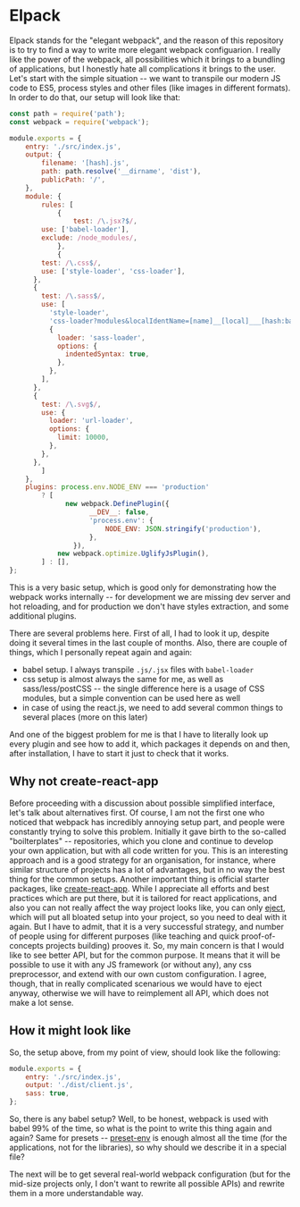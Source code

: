 # Elpack

Elpack stands for the "elegant webpack", and the reason of this repository is to try to find a way to write more elegant webpack configuarion. I really like the power of the webpack, all possibilities which it brings to a bundling of applications, but I honestly hate all complications it brings to the user. Let's start with the simple situation -- we want to transpile our modern JS code to ES5, process styles and other files (like images in different formats). In order to do that, our setup will look like that:

```js
const path = require('path');
const webpack = require('webpack');

module.exports = {
	entry: './src/index.js',
	output: {
		filename: '[hash].js',
		path: path.resolve('__dirname', 'dist'),
		publicPath: '/',
	},
	module: {
		rules: [
			{
				test: /\.jsx?$/,
        use: ['babel-loader'],
        exclude: /node_modules/,
			},
			{
        test: /\.css$/,
        use: ['style-loader', 'css-loader'],
      },
      {
        test: /\.sass$/,
        use: [
          'style-loader',
          'css-loader?modules&localIdentName=[name]__[local]___[hash:base64:5]',
          {
            loader: 'sass-loader',
            options: {
              indentedSyntax: true,
            },
          },
        ],
      },
      {
        test: /\.svg$/,
        use: {
          loader: 'url-loader',
          options: {
            limit: 10000,
          },
        },
      },
		]
	},
	plugins: process.env.NODE_ENV === 'production'
		? [
			  new webpack.DefinePlugin({
					__DEV__: false,
					'process.env': {
						NODE_ENV: JSON.stringify('production'),
					},
				}),
    		new webpack.optimize.UglifyJsPlugin(),
		] : [],
};
```

This is a very basic setup, which is good only for demonstrating how the webpack works internally -- for development we are missing dev server and hot reloading, and for production we don't have styles extraction, and some additional plugins.

There are several problems here. First of all, I had to look it up, despite doing it several times in the last couple of months. Also, there are couple of things, which I personally repeat again and again:
- babel setup. I always transpile `.js/.jsx` files with `babel-loader`
- css setup is almost always the same for me, as well as sass/less/postCSS -- the single difference here is a usage of CSS modules, but a simple convention can be used here as well
- in case of using the react.js, we need to add several common things to several places (more on this later)

And one of the biggest problem for me is that I have to literally look up every plugin and see how to add it, which packages it depends on and then, after installation, I have to start it just to check that it works.

## Why not create-react-app

Before proceeding with a discussion about possible simplified interface, let's talk about alternatives first. Of course, I am not the first one who noticed that webpack has incredibly annoying setup part, and people were constantly trying to solve this problem. Initially it gave birth to the so-called "boilterplates" -- repositories, which you clone and continue to develop your own application, but with all code written for you. This is an interesting approach and is a good strategy for an organisation, for instance, where similar structure of projects has a lot of advantages, but in no way the best thing for the common setups.
Another important thing is official starter packages, like [create-react-app](https://github.com/facebookincubator/create-react-app). While I appreciate all efforts and best practices which are put there, but it is tailored for react applications, and also you can not really affect the way project looks like, you can only [eject](https://github.com/facebookincubator/create-react-app#converting-to-a-custom-setup), which will put all bloated setup into your project, so you need to deal with it again. But I have to admit, that it is a very successful strategy, and number of people using for different purposes (like teaching and quick proof-of-concepts projects building) prooves it.
So, my main concern is that I would like to see better API, but for the common purpose. It means that it will be possible to use it with any JS framework (or without any), any css preprocessor, and extend with our own custom configuration. I agree, though, that in really complicated scenarious we would have to eject anyway, otherwise we will have to reimplement all API, which does not make a lot sense.

## How it might look like

So, the setup above, from my point of view, should look like the following:

```js
module.exports = {
	entry: './src/index.js',
	output: './dist/client.js',
	sass: true,
};
```

So, there is any babel setup? Well, to be honest, webpack is used with babel 99% of the time, so what is the point to write this thing again and again? Same for presets -- [preset-env](https://github.com/babel/babel-preset-env) is enough almost all the time (for the applications, not for the libraries), so why should we describe it in a special file?

The next will be to get several real-world webpack configuration (but for the mid-size projects only, I don't want to rewrite all possible APIs) and rewrite them in a more understandable way.
